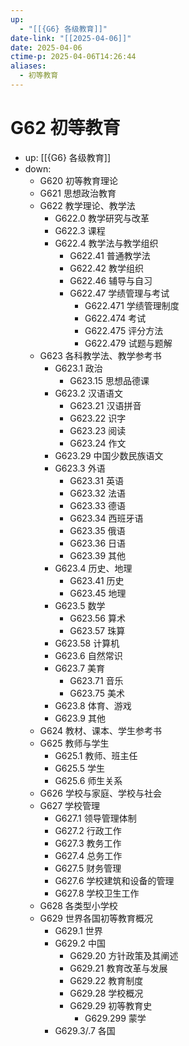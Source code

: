```yaml
---
up:
  - "[[{G6} 各级教育]]"
date-link: "[[2025-04-06]]"
date: 2025-04-06
ctime-p: 2025-04-06T14:26:44
aliases:
  - 初等教育
---
```


# G62 初等教育

- up: [[{G6} 各级教育]]
- down:	
	- G620 初等教育理论
	- G621 思想政治教育
	- G622 教学理论、教学法
		- G622.0 教学研究与改革
		- G622.3 课程
		- G622.4 教学法与教学组织
			- G622.41 普通教学法
			- G622.42 教学组织
			- G622.46 辅导与自习
			- G622.47 学绩管理与考试
				- G622.471 学绩管理制度
				- G622.474 考试
				- G622.475 评分方法
				- G622.479 试题与题解
	- G623 各科教学法、教学参考书
		- G623.1 政治
			- G623.15 思想品德课
		- G623.2 汉语语文
			- G623.21 汉语拼音
			- G623.22 识字
			- G623.23 阅读
			- G623.24 作文
		- G623.29 中国少数民族语文
		- G623.3 外语
			- G623.31 英语
			- G623.32 法语
			- G623.33 德语
			- G623.34 西班牙语
			- G623.35 俄语
			- G623.36 日语
			- G623.39 其他
		- G623.4 历史、地理
			- G623.41 历史
			- G623.45 地理
		- G623.5 数学
			- G623.56 算术
			- G623.57 珠算
		- G623.58 计算机
		- G623.6 自然常识
		- G623.7 美育
			- G623.71 音乐
			- G623.75 美术
		- G623.8 体育、游戏
		- G623.9 其他
	- G624 教材、课本、学生参考书
	- G625 教师与学生
		- G625.1 教师、班主任
		- G625.5 学生
		- G625.6 师生关系
	- G626 学校与家庭、学校与社会
	- G627 学校管理
		- G627.1 领导管理体制
		- G627.2 行政工作
		- G627.3 教务工作
		- G627.4 总务工作
		- G627.5 财务管理
		- G627.6 学校建筑和设备的管理
		- G627.8 学校卫生工作
	- G628 各类型小学校
	- G629 世界各国初等教育概况
		- G629.1 世界
		- G629.2 中国
			- G629.20 方针政策及其阐述
			- G629.21 教育改革与发展
			- G629.22 教育制度
			- G629.28 学校概况
			- G629.29 初等教育史
				- G629.299 蒙学
		- G629.3/.7 各国
	
